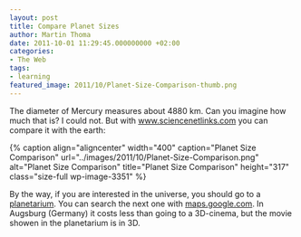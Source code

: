 ```yaml
---
layout: post
title: Compare Planet Sizes
author: Martin Thoma
date: 2011-10-01 11:29:45.000000000 +02:00
categories:
- The Web
tags:
- learning
featured_image: 2011/10/Planet-Size-Comparison-thumb.png
---
```

The diameter of Mercury measures about 4880 km. Can you imagine how much that is? I could not. But with <a href="http://www.sciencenetlinks.com/interactives/messenger/psc/PlanetSize.html">www.sciencenetlinks.com</a> you can compare it with the earth:

{% caption align="aligncenter" width="400" caption="Planet Size Comparison" url="../images/2011/10/Planet-Size-Comparison.png" alt="Planet Size Comparison" title="Planet Size Comparison" height="317" class="size-full wp-image-3351" %}

By the way, if you are interested in the universe, you should go to a <a href="http://en.wikipedia.org/wiki/Planetarium">planetarium</a>. You can search the next one with <a href="http://maps.google.com/maps?f=q&source=s_q&hl=de&geocode=&q=planetarium+in+england&aq=&sll=52.629729,-1.318359&sspn=7.190682,19.753418&ie=UTF8&hq=planetarium&hnear=England,+Vereinigtes+K%C3%B6nigreich&ll=52.469397,-1.252441&spn=7.553141,19.753418&t=h&z=6">maps.google.com</a>. In Augsburg (Germany) it costs less than going to a 3D-cinema, but the movie showen in the planetarium is in 3D.
